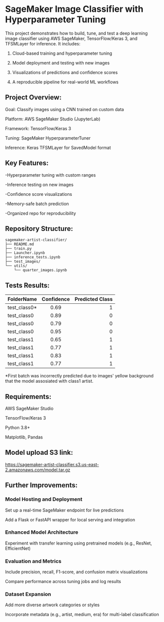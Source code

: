 # SageMaker Image Classifier with Hyperparameter Tuning

This project demonstrates how to build, tune, and test a deep learning image classifier using AWS SageMaker, TensorFlow/Keras 3, and TFSMLayer for inference. It includes:

1. Cloud-based training and hyperparameter tuning

2. Model deployment and testing with new images

3. Visualizations of predictions and confidence scores

4. A reproducible pipeline for real-world ML workflows

## Project Overview:

Goal: Classify images using a CNN trained on custom data

Platform: AWS SageMaker Studio (JupyterLab)

Framework: TensorFlow/Keras 3

Tuning: SageMaker HyperparameterTuner

Inference: Keras TFSMLayer for SavedModel format

## Key Features:

-Hyperparameter tuning with custom ranges

-Inference testing on new images

-Confidence score visualizations

-Memory-safe batch prediction

-Organized repo for reproducibility

## Repository Structure:

```
sagemaker-artist-classifier/
├── README.md
├── train.py
├── Launcher.ipynb
├── inference_tests.ipynb
├── test_images/
└── utils/
    └── quarter_images.ipynb
```

## Tests Results:

| FolderName   | Confidence | Predicted Class |
|:-------------|:----------:|----------------:|
| test_class0* |  0.69      |   1             |
| test_class0  |  0.89      |   0             |
| test_class0  |  0.79      |   0             |
| test_class0  |  0.95      |   0             |
| test_class1  |  0.65      |   1             |
| test_class1  |  0.77      |   1             |
| test_class1  |  0.83      |   1             |
| test_class1  |  0.77      |   1             |
*First batch was incorrectly predicted due to images' yellow background that the model assosiated with class1 artist.

## Requirements:

AWS SageMaker Studio

TensorFlow/Keras 3

Python 3.8+

Matplotlib, Pandas

## Model upload S3 link:

https://sagemaker-artist-classifier.s3.us-east-2.amazonaws.com/model.tar.gz

## Further Improvements:

### Model Hosting and Deployment

Set up a real-time SageMaker endpoint for live predictions

Add a Flask or FastAPI wrapper for local serving and integration

### Enhanced Model Architecture

Experiment with transfer learning using pretrained models (e.g., ResNet, EfficientNet)

### Evaluation and Metrics

Include precision, recall, F1-score, and confusion matrix visualizations

Compare performance across tuning jobs and log results

### Dataset Expansion

Add more diverse artwork categories or styles

Incorporate metadata (e.g., artist, medium, era) for multi-label classification